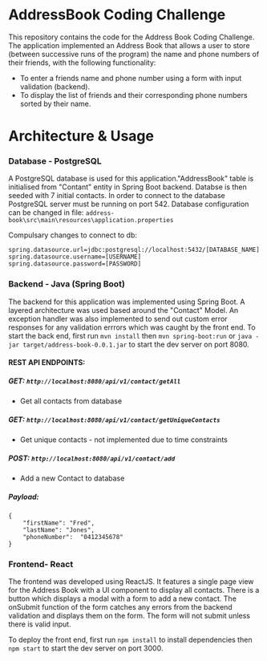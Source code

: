 # AddressBook Coding Challenge

This repository contains the code for the Address Book Coding Challenge. Τhe application implemented an Address Book that allows
a user to store (between successive runs of the program) the name and phone numbers of their friends, with the following functionality:
- To enter a friends name and phone number using a form with input validation (backend).
- To display the list of friends and their corresponding phone numbers sorted by their name.

# Architecture & Usage

### Database - PostgreSQL

A PostgreSQL database is used for this application."AddressBook" table is initialised from "Contant" entity in Spring Boot backend. Databse is then seeded with 7 initial contacts. In order to connect to the database PostgreSQL server must be running on port 542.
Database configuration can be changed in file: `address-book\src\main\resources\application.properties`

Compulsary changes to connect to db:
```
spring.datasource.url=jdbc:postgresql://localhost:5432/[DATABASE_NAME]
spring.datasource.username=[USERNAME]
spring.datasource.password=[PASSWORD]
```

### Backend - Java (Spring Boot) 

The backend for this application was implemented using Spring Boot. A layered architecture was used based around the "Contact" Model. An exception handler was also implemented to send out custom error responses for any validation errrors which was caught by the front end.
To start the back end, first run `mvn install` then `mvn spring-boot:run` or `java -jar target/address-book-0.0.1.jar` to start the dev server on port 8080.

#### REST API ENDPOINTS:

##### GET: `http://localhost:8080/api/v1/contact/getAll`
- Get all contacts from database

##### GET: `http://localhost:8080/api/v1/contact/getUniqueContacts`
- Get unique contacts - not implemented due to time constraints

##### POST: `http://localhost:8080/api/v1/contact/add`
- Add a new Contact to database 

##### Payload:
```
{
	"firstName": "Fred",
	"lastName": "Jones",
	"phoneNumber":  "0412345678" 
}
```

### Frontend- React

The frontend was developed using ReactJS. It features a single page view for the Address Book with a UI component to display all contacts.
There is a button which displays a modal with a form to add a new contact. The onSubmit function of the form catches any errors from the backend validation and displays them on the form. The form will not submit unless there is valid input.

To deploy the front end, first run `npm install` to install dependencies then `npm start` to start the dev server on port 3000.
